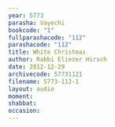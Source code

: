 ```yaml
---
year: 5773
parasha: Vayechi
bookcode: "1"
fullparashacode: "112"
parashacode: "112"
title: White Christmas
author: Rabbi Eliezer Hirsch
date: 2012-12-29
archivecode: 57731121
filename: 5773-112-1
layout: audio
moment: 
shabbat: 
occasion: 
---
```

